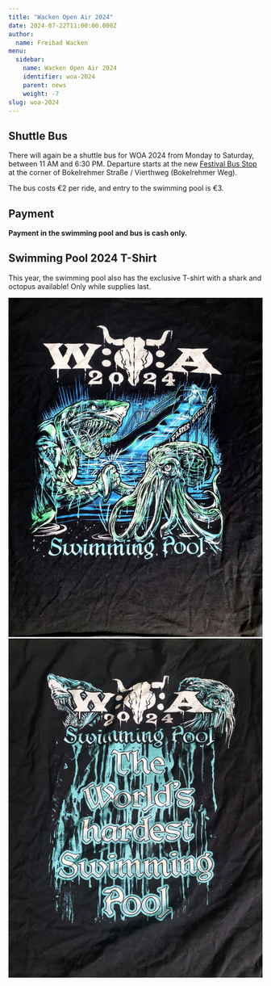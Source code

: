 ```yaml
---
title: "Wacken Open Air 2024"
date: 2024-07-22T11:00:00.000Z
author:
  name: Freibad Wacken
menu:
  sidebar:
    name: Wacken Open Air 2024
    identifier: woa-2024
    parent: news
    weight: -7
slug: woa-2024
---
```


## Shuttle Bus

There will again be a shuttle bus for WOA 2024 from Monday to Saturday, between 11 AM and 6:30 PM.
Departure starts at the new [Festival Bus Stop](https://maps.app.goo.gl/UWz5M6ubptoVko286) at the corner of Bokelrehmer Straße / Vierthweg (Bokelrehmer Weg).

The bus costs €2 per ride, and entry to the swimming pool is €3.

## Payment

**Payment in the swimming pool and bus is cash only.**

## Swimming Pool 2024 T-Shirt

This year, the swimming pool also has the exclusive T-shirt with a shark and octopus available!
Only while supplies last.

![Front](pool-2024-01-front.jpg)
![Back](pool-2024-02-back.jpg)

